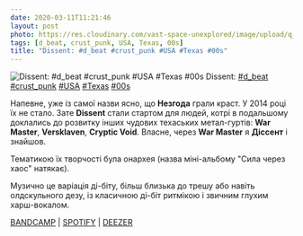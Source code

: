 ```yaml
---
date: 2020-03-11T11:21:46
layout: post
photo: https://res.cloudinary.com/vast-space-unexplored/image/upload/q_auto,dpr_auto,w_auto/photos/photo_918_11-03-2020_11-21-46.jpg
tags: [d_beat, crust_punk, USA, Texas, 00s]
title: "Dissent: #d_beat #crust_punk #USA #Texas #00s"
---
```

![Dissent: #d_beat #crust_punk #USA #Texas #00s](https://res.cloudinary.com/vast-space-unexplored/image/upload/q_auto,dpr_auto,w_auto/photos/photo_918_11-03-2020_11-21-46.jpg)
Dissent: [#d_beat](/tags/#d_beat) [#crust_punk](/tags/#crust_punk) [#USA](/tags/#USA) [#Texas](/tags/#Texas) [#00s](/tags/#00s)

Напевне, уже із самої назви ясно, що **Незгода** грали краст. У 2014 році їх не стало. Зате **Dissent** стали стартом для людей, котрі в подальшому доклались до розвитку інших чудових техаських метал-гуртів: **War Master**, **Versklaven**, **Cryptic Void**. Власне, через **War Master** я **Діссент** і знайшов.

Тематикою їх творчості була онархея (назва міні-альбому &quot;Сила через хаос&quot; натякає).

Музично це варіація ді-біту, більш близька до трешу або навіть олдскульного дезу, із класичною ді-біт ритмікою і звичним глухим харш-вокалом.

[BANDCAMP](https://dissenthtx.bandcamp.com/album/strength-through-chaos-2009) \| [SPOTIFY](https://open.spotify.com/album/2IIFHxxhcqWzmDHMlfUCPE) \| [DEEZER](https://www.deezer.com/album/12432852?utm_source=deezer&amp;utm_content=album-12432852&amp;utm_term=1601611822_1583918389&amp;utm_medium=web)